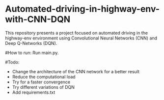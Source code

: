 # Automated-driving-in-highway-env-with-CNN-DQN
This repository presents a project focused on automated driving in the highway-env environment using Convolutional Neural Networks (CNN) and Deep Q-Networks (DQN).

#How to run:
Run main.py.

#Todo:
- Change the architecture of the CNN network for a better result
- Reduce the computational load
- Try for a faster convergence
- Try different variations of DQN
- Add requirements.txt
